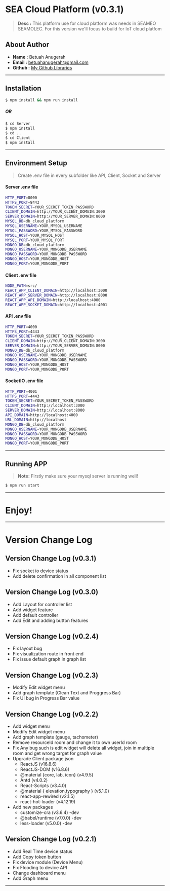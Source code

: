 <h1>SEA Cloud Platform (v0.3.1)</h1>

> **Desc :** This platform use for cloud platform was needs in SEAMEO SEAMOLEC. For this version we'll focus to build for IoT cloud platfom

## About Author
- **Name :** Betuah Anugerah
- **Email :** betuahanugerah@gmail.com
- **Github :** [My Github Libraries](https://github.com/betuah/)
<hr>

## Installation
```sh
$ npm install && npm run install
```
##### OR
```sh
$ cd Server
$ npm install
$ cd ..
$ cd Client
$ npm install
```
<hr>

## Environment Setup
> Create .env file in every subfolder like API, Client, Socket and Server

#### Server .env file
```sh
HTTP_PORT=8000
HTTPS_PORT=8443
TOKEN_SECRET=YOUR_SECRET_TOKEN_PASSWORD
CLIENT_DOMAIN=http://YOUR_CLIENT_DOMAIN:3000
SERVER_DOMAIN=http://YOUR_SERVER_DOMAIN:8000
MYSQL_DB=db_cloud_platform
MYSQL_USERNAME=YOUR_MYSQL_USERNAME
MYSQL_PASSWORD=YOUR_MYSQL_PASSWORD
MYSQL_HOST=YOUR_MYSQL_HOST
MYSQL_PORT=YOUR_MYSQL_PORT
MONGO_DB=db_cloud_platform
MONGO_USERNAME=YOUR_MONGODB_USERNAME
MONGO_PASSWORD=YOUR_MONGODB_PASSWORD
MONGO_HOST=YOUR_MONGODB_HOST
MONGO_PORT=YOUR_MONGODB_PORT
```

#### Client .env file
```sh
NODE_PATH=src/
REACT_APP_CLIENT_DOMAIN=http://localhost:3000
REACT_APP_SERVER_DOMAIN=http://localhost:8000
REACT_APP_API_DOMAIN=http://localhost:4000
REACT_APP_SOCKET_DOMAIN=http://localhost:4001
```

#### API .env file
```sh
HTTP_PORT=4000
HTTPS_PORT=4443
TOKEN_SECRET=YOUR_SECRET_TOKEN_PASSWORD
CLIENT_DOMAIN=http://YOUR_CLIENT_DOMAIN:3000
SERVER_DOMAIN=http://YOUR_SERVER_DOMAIN:8000
MONGO_DB=db_cloud_platform
MONGO_USERNAME=YOUR_MONGODB_USERNAME
MONGO_PASSWORD=YOUR_MONGODB_PASSWORD
MONGO_HOST=YOUR_MONGODB_HOST
MONGO_PORT=YOUR_MONGODB_PORT
```

#### SocketIO .env file
```sh
HTTP_PORT=4001
HTTPS_PORT=4443
TOKEN_SECRET=YOUR_SECRET_TOKEN_PASSWORD
CLIENT_DOMAIN=http://localhost:3000
SERVER_DOMAIN=http://localhost:8000
API_DOMAIN=http://localhost:4000
URL_DOMAIN=http://localhost
MONGO_DB=db_cloud_platform
MONGO_USERNAME=YOUR_MONGODB_USERNAME
MONGO_PASSWORD=YOUR_MONGODB_PASSWORD
MONGO_HOST=YOUR_MONGODB_HOST
MONGO_PORT=YOUR_MONGODB_PORT
```
<hr>

## Running APP
> **Note:** Firstly make sure your mysql server is running well!

```sh
$ npm run start 
```
<hr>

# Enjoy!

<hr>

# Version Change Log

## Version Change Log (v0.3.1)
- Fix socket io device status
- Add delete confirmation in all component list

## Version Change Log (v0.3.0)
- Add Layout for controller list
- Add widget feature
- Add default controller
- Add Edit and adding button features

## Version Change Log (v0.2.4)
- Fix layout bug
- Fix visualization route in front end
- Fix issue default graph in graph list

## Version Change Log (v0.2.3)
- Modify Edit widget menu
- Add graph template (Clean Text and Proggress Bar)
- Fix UI bug in Progress Bar value

## Version Change Log (v0.2.2)
- Add widget menu
- Modify Edit widget menu
- Add graph template (gauge, tachometer)
- Remove resourceId room and change it to own userId room
- Fix Any bug such is edit widget will delete all widget, join in multiple room and get wrong target for graph value
- Upgrade Client package.json
    - ReactJS (v16.8.6)
    - ReactJS-DOM (v16.8.6)
    - @material {core, lab, icon} (v4.9.5)
    - Antd (v4.0.2)
    - React-Scripts (v3.4.0)
    - @material { elevation,typography } (v5.1.0)
    - react-app-rewired (v2.1.5)
    - react-hot-loader (v4.12.19)
- Add new packages
    - customize-cra (v3.6.4) -dev
    - @babel/runtime (v7.0.0) -dev
    - less-loader (v5.0.0) -dev

## Version Change Log (v0.2.1)
- Add Real Time device status
- Add Copy token button
- Fix device module (Device Menu)
- Fix Flooding to device API
- Change dashboard menu
- Add Graph menu

<hr>
